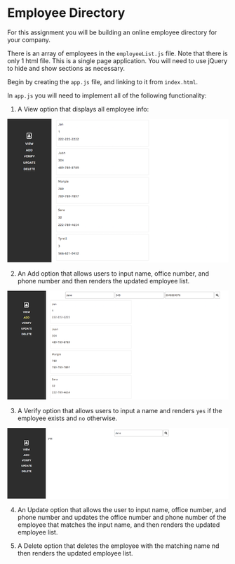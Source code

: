 # Employee Directory

For this assignment you will be building an online employee directory for your company. 

There is an array of employees in the `employeeList.js` file. Note that there is only 1 html file. This is a single page application. You will need to use jQuery to hide and show sections as necessary.

Begin by creating the `app.js` file, and linking to it from `index.html`.

In `app.js` you will need to implement all of the following functionality:

1. A View option that displays all employee info:

![view](images/print.png)

2. An Add option that allows users to input name, office number, and phone number and then renders the updated employee list. 

![add](images/add.png)

3. A Verify option that allows users to input a name and renders `yes` if the employee exists and `no` otherwise.

![verify](images/verify.png)

4. An Update option that allows the user to input name, office number, and phone number and updates the office number and phone number of the employee that matches the input name, and then renders the updated employee list. 

5. A Delete option that deletes the employee with the matching name nd then renders the updated employee list. 